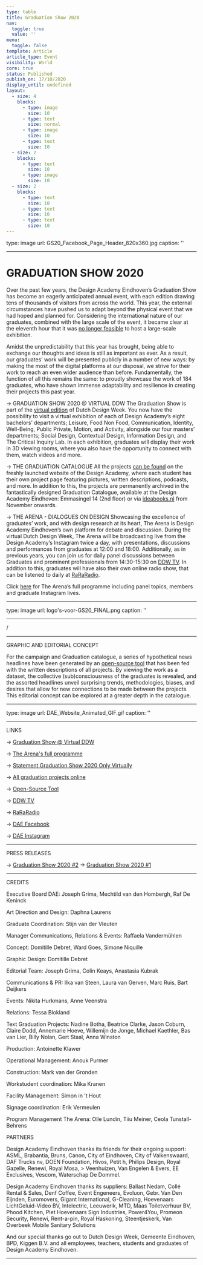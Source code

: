 ```yaml
---
type: table
title: Graduation Show 2020
nav:
  toggle: true
  value: ''
menu:
  toggle: false
template: Article
article_type: Event
visibility: World
core: true
status: Published
publish_on: 17/10/2020
display_until: undefined
layout:
  - size: 4
    blocks:
      - type: image
        size: 10
      - type: text
        size: normal
      - type: image
        size: 10
      - type: text
        size: 10
  - size: 2
    blocks:
      - type: text
        size: 10
      - type: image
        size: 10
  - size: 2
    blocks:
      - type: text
        size: 10
      - type: text
        size: 10
      - type: text
        size: 10
---
```


type: image
url: GS20_Facebook_Page_Header_820x360.jpg
caption: ''

---

# GRADUATION SHOW 2020

Over the past few years, the Design Academy Eindhoven’s Graduation Show has become an eagerly anticipated annual event, with each edition drawing tens of thousands of visitors from across the world. This year, the external circumstances have pushed us to adapt beyond the physical event that we had hoped and planned for. Considering the international nature of our graduates, combined with the large scale of the event, it became clear at the eleventh hour that it was [no longer feasible](https://designacademy.nl/p/about-dae/news/graduation-show-2020-only-virtually) to host a large-scale exhibition. 

Amidst the unpredictability that this year has brought, being able to exchange our thoughts and ideas is still as important as ever. As a result, our graduates’ work will be presented publicly in a number of new ways: by making the most of the digital platforms at our disposal, we strive for their work to reach an even wider audience than before. Fundamentally, the function of all this remains the same: to proudly showcase the work of 184 graduates, who have shown immense adaptability and resilience in creating their projects this past year. 

→ GRADUATION SHOW 2020 @ VIRTUAL DDW 
The Graduation Show is part of the [virtual edition](https://ddw.nl/en/virtual-tours/10/graduation-show-2020) of Dutch Design Week. You now have the possibility to visit a virtual exhibition of each of Design Academy’s eight bachelors’ departments; Leisure, Food Non Food, Communication, Identity, Well-Being, Public Private, Motion, and Activity, alongside our four masters’ departments; Social Design, Contextual Design, Information Design, and The Critical Inquiry Lab. In each exhibition, graduates will display their work in 3D viewing rooms, where you also have the opportunity to connect with them, watch videos and more.

→ THE GRADUATION CATALOGUE
All the projects [can be found](https://designacademy.nl/p/study-at-dae/graduation-show/graduation-projects) on the freshly launched website of the Design Academy, where each student has their own project page featuring pictures, written descriptions, podcasts, and more.  In addition to this, the projects are permanently archived in the fantastically designed Graduation Catalogue, available at the Design Academy Eindhoven: Emmasingel 14 (2nd floor) or via [ideabooks.nl](https://www.ideabooks.nl) from November onwards. 

→ THE ARENA - DIALOGUES ON DESIGN 
Showcasing the excellence of graduates’ work, and with design research at its heart, The Arena is Design Academy Eindhoven’s own platform for debate and discussion. During the virtual Dutch Design Week, The Arena will be broadcasting live from the Design Academy’s Instagram twice a day, with presentations, discussions and performances from graduates at 12:00 and 18:00. Additionally, as in previous years, you can join us for daily panel discussions between Graduates and prominent professionals from 14:30-15:30 on [DDW TV](https://ddw.nl/). In addition to this, graduates will have also their own online radio show, that can be listened to daily at [RaRaRadio](https://www.rararadio.org).

Click [here](/p/research-and-debate/the-arena/2020) for The Arena’s full programme including panel topics, members and graduate Instagram lives.



---

type: image
url: logo's-voor-GS20_FINAL.png
caption: ''

---

/

---

GRAPHIC AND EDITORIAL CONCEPT 

For the campaign and Graduation catalogue, a series of hypothetical news headlines have been generated by an [open-source tool](http://gs20editorial.online/) that has been fed with the written descriptions of all projects. By viewing the work as a dataset, the collective (sub)consciousness of the graduates is revealed, and the assorted headlines unveil surprising trends, methodologies, biases, and desires that allow for new connections to be made between the projects. This editorial concept can be explored at a greater depth in the catalogue.

---

type: image
url: DAE_Website_Animated_GIF.gif
caption: ''

---

LINKS

→ [Graduation Show @ Virtual DDW](https://ddw.nl/en/virtual-tours/10/graduation-show-2020)

→ [The Arena's full programme](/p/research-and-debate/the-arena/2020)

→ [Statement Graduation Show 2020 Only Virtually](https://designacademy.nl/p/about-dae/news/graduation-show-2020-only-virtually)

→ [All graduation projects online](https://gs20.designacademy.nl/)

→ [Open-Source Tool](http://gs20editorial.online/)

→ [DDW TV](https://ddw.nl/)

→ [RaRaRadio](https://www.rararadio.org)

→ [DAE Facebook](https://www.facebook.com/designacademyeindhoven/)

→ [DAE Instagram](http://www.instagram.com/designacademyeindhoven)

---

PRESS RELEASES

→ [Graduation Show 2020 #2](https://mailchi.mp/designacademy/design-academy-eindhoven-new-identity-5200329)
→ [Graduation Show 2020 #1](https://mailchi.mp/designacademy/press-release-design-academy-eindhoven-graduation-show-5178629)

---

CREDITS

Executive Board DAE: 
Joseph Grima, Mechtild van den Hombergh, Raf De Keninck

Art Direction and Design:
Daphna Laurens

Graduate Coordination:
Stijn van der Vleuten

Manager Communications, Relations & Events: 
Raffaela Vandermühlen

Concept: 
Domitille Debret, Ward Goes, Simone Niquille

Graphic Design:
Domitille Debret

Editorial Team:
Joseph Grima, Colin Keays, Anastasia Kubrak

Communications & PR:
Ilka van Steen, Laura van Gerven, Marc Ruis, Bart Deijkers

Events:
Nikita Hurkmans, Anne Veenstra

Relations: 
Tessa Blokland

Text Graduation Projects:
Nadine Botha, Beatrice Clarke, Jason Coburn, Claire Dodd, Annemarie Hoeve, Willemijn de Jonge, Michael Kaethler, Bas van Lier, Billy Nolan, Gert Staal, Anna Winston

Production:
Antoinette Klawer

Operational Management:
Anouk Purmer

Construction:
Mark van der Gronden

Workstudent coordination:
Mika Kranen

Facility Management:
Simon in ’t Hout

Signage coordination:
Erik Vermeulen

Program Management The Arena:
Olle Lundin, Tiiu Meiner, Ceola Tunstall-Behrens


PARTNERS

Design Academy Eindhoven thanks its friends for their ongoing support: 
ASML, Brabantia, Bruns, Canon, City of Eindhoven, City of Valkenswaard, DAF Trucks nv, DOEN Foundation, Hivos, Petit h, Philips Design, Royal Gazelle, Renewi, Royal Mosa, > Veenhuizen, Van Engelen & Evers, EE Exclusives, Vescom, Waterschap De Dommel.

Design Academy Eindhoven thanks its suppliers:
Ballast Nedam, Collé Rental & Sales, Denf Coffee, Event Engeneers, Evoluon, Gebr. Van Den Eijnden, Euromovers, Gigant International, G-Cleaning, Hoevenaars LichtGeluid-Video BV, Intelectric, Leeuwerik, MTD, Maas Toiletverhuur BV, Phood Kitchen, Piet Hoevenaars Sign Industries,
Power4You, Promeon Security, Renewi, Rent-a-pin, Royal Haskoning, Steentjeskerk, Van Overbeek Mobile Sanitary Solutions

And our special thanks go out to Dutch Design Week, Gemeente Eindhoven, BPD, Kiggen B.V. and all employees, teachers, students and graduates of Design Academy Eindhoven.

---
